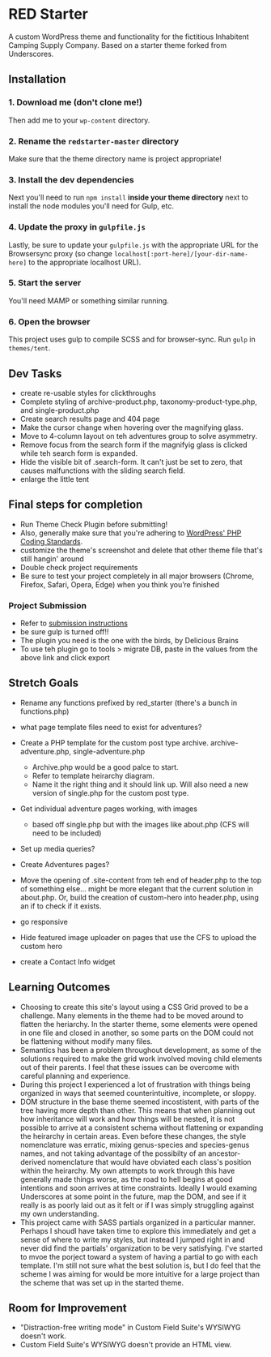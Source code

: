# RED Starter

A custom WordPress theme and functionality for the fictitious Inhabitent Camping Supply Company. Based on a starter theme forked from Underscores.

## Installation

### 1. Download me (don't clone me!)

Then add me to your `wp-content` directory.

### 2. Rename the `redstarter-master` directory

Make sure that the theme directory name is project appropriate!

### 3. Install the dev dependencies

Next you'll need to run `npm install` **inside your theme directory** next to install the node modules you'll need for Gulp, etc.

### 4. Update the proxy in `gulpfile.js`

Lastly, be sure to update your `gulpfile.js` with the appropriate URL for the Browsersync proxy (so change `localhost[:port-here]/[your-dir-name-here]` to the appropriate localhost URL).

### 5. Start the server

You'll need MAMP or something similar running.

### 6. Open the browser

This project uses gulp to compile SCSS and for browser-sync. Run `gulp` in `themes/tent`.


## Dev Tasks

- create re-usable styles for clickthroughs
- Complete styling of archive-product.php, taxonomy-product-type.php, and single-product.php
- Create search results page and 404 page
- Make the cursor change when hovering over the magnifying glass.
- Move to 4-column layout on teh adventures group to solve asymmetry.
- Remove focus from the search form if the magnifyig glass is clicked while teh search form is expanded.
- Hide the visible bit of .search-form. It can't just be set to zero, that causes malfunctions with the sliding search field.
- enlarge the little tent


## Final steps for completion

- Run Theme Check Plugin before submitting!
- Also, generally make sure that you're adhering to [WordPress' PHP Coding Standards](https://make.wordpress.org/core/handbook/best-practices/coding-standards/php/).
- customize the theme's screenshot and delete that other theme file that's still hangin' around
- Double check project requirements
- Be sure to test your project completely in all major browsers (Chrome, Firefox, Safari, Opera, Edge) when you think you’re finished


### Project Submission

- Refer to [submission instructions](https://red-wdp.herokuapp.com/project/project-4-inhabitent-site/)
- be sure gulp is turned off!!
- The plugin you need is the one with the birds, by Delicious Brains
- To use teh plugin go to tools > migrate DB, paste in the values from the above link and click export


## Stretch Goals

- Rename any functions prefixed by red_starter (there's a bunch in functions.php)

- what page template files need to exist for adventures?
- Create a PHP template for the custom post type archive. archive-adventure.php, single-adventure.php
	- Archive.php would be a good palce to start.
	- Refer to template heirarchy diagram.
	- Name it the right thing and it should link up.  Will also need a new version of single.php for the custom post type.
- Get individual adventure pages working, with images
	- based off single.php but with the images like about.php (CFS will need to be included)

- Set up media queries?
- Create Adventures pages?
- Move the opening of .site-content from teh end of header.php to the top of something else... might be more elegant that the current solution in about.php. Or, build the creation of custom-hero into header.php, using an if to check if it exists.
- go responsive
- Hide featured image uploader on pages that use the CFS to upload the custom hero
- create a Contact Info widget


## Learning Outcomes

- Choosing to create this site's layout using a CSS Grid proved to be a challenge. Many elements in the theme had to be moved around to flatten the heriarchy. In the starter theme, some elements were opened in one file and closed in another, so some parts on the DOM could not be flattening without modify many files.
- Semantics has been a problem throughout development, as some of the solutions required to make the grid work involved moving child elements out of their parents. I feel that these issues can be overcome with careful planning and experience.
- During this project I experienced a lot of frustration with things being organized in ways that seemed counterintuitive, incomplete, or sloppy.
- DOM structure in the base theme seemed incostistent, with parts of the tree having more depth than other. This means that when planning out how inheritance will work and how things will be nested, it is not possible to arrive at a consistent schema without flattening or expanding the heirarchy in certain areas. Even before these changes, the style nomenclature was erratic, mixing genus-species and species-genus names, and not taking advantage of the possibilty of an ancestor-derived nomenclature that would have obviated each class's position within the heirarchy. My own attempts to work through this have generally made things worse, as the road to hell begins at good intentions and soon arrives at time constraints. Ideally I would examing Underscores at some point in the future, map the DOM, and see if it really is as poorly laid out as it felt or if I was simply struggling against my own understanding.
- This project came with SASS partials organized in a particular manner. Perhaps I shoudl have taken time to explore this immediately and get a sense of where to write my styles, but instead I jumped right in and never did find the partials' organization to be  very satisfying. I've started to mvoe the porject toward a system of having a partial to go with each template. I'm still not sure what the best solution is, but I do feel that the scheme I was aiming for would be more intuitive for a large project than the scheme that was set up in the started theme.


## Room for Improvement

- "Distraction-free writing mode" in Custom Field Suite's WYSIWYG doesn't work.
- Custom Field Suite's WYSIWYG doesn't provide an HTML view.




